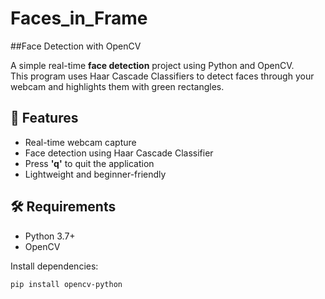 # Faces_in_Frame

##Face Detection with OpenCV

A simple real-time **face detection** project using Python and OpenCV.  
This program uses Haar Cascade Classifiers to detect faces through your webcam and highlights them with green rectangles.

## 🚀 Features
- Real-time webcam capture
- Face detection using Haar Cascade Classifier
- Press **'q'** to quit the application
- Lightweight and beginner-friendly

## 🛠️ Requirements
- Python 3.7+
- OpenCV

Install dependencies:
```bash
pip install opencv-python
